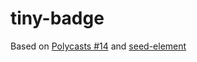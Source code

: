 # tiny-badge

Based on [Polycasts #14](https://github.com/Polymer/polycasts/tree/master/ep14-reusable-elements) and [seed-element](https://github.com/PolymerElements/seed-element)